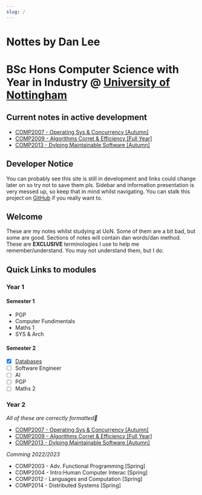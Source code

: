 ```yaml
---
slug: /
---
```

# Nottes by Dan Lee
# BSc Hons Computer Science with Year in Industry @ [University of Nottingham](https://cs.nott.ac.uk)

## Current notes in active development
- [COMP2007 - Operating Sys & Concurrency [Autumn]](Year2/2007/00.md)
- [COMP2009 - Algorithms Corret & Efficiency [Full Year]](Year2/2009/00.md)
- [COMP2013 - Dvlping Maintainable Software [Autumn]](Year2/2013/00.md)
## Developer Notice
You can probably see this site is still in development and links could change later on so try not to save them pls. Sidebar and information presentation is very messed up, so keep that in mind whilst navigating. You can stalk this project on [GitHub](https://github.com/dan-lee76/notes) if you really want to.
## Welcome
These are my notes whilst studying at UoN. Some of them are a bit bad, but some are good. Sections of notes will contain dan words/dan method. These are **EXCLUSIVE** terminologies I use to help me remember/understand. You may not understand them, but I do. 
## Quick Links to modules
### Year 1
#### Semester 1
- PGP
- Computer Fundimentals
- Maths 1
- SYS & Arch
#### Semester 2
- [x] [Databases](Year1/1004-Databases/README.md)
- [ ] Software Engineer
- [ ] AI
- [ ] PGP
- [ ] Maths 2

### Year 2
*All of these are correctly formatted🙂*

- [COMP2007 - Operating Sys & Concurrency [Autumn]](Year2/2007/00.md)
- [COMP2009 - Algorithms Corret & Efficiency [Full Year]](Year2/2009/00.md)
- [COMP2013 - Dvlping Maintainable Software [Autumn]](Year2/2013/00.md)

*Comming 2022/2023*
- COMP2003 - Adv. Functional Programming [Spring]
- COMP2004 - Intro:Human Computer Interac [Spring]
- COMP2012 - Languages and Computation [Spring]
- COMP2014 - Distributed Systems [Spring]